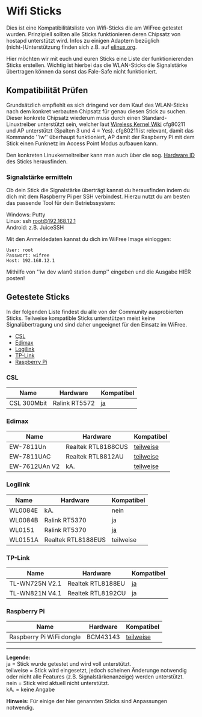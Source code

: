 # Wifi Sticks
Dies ist eine Kompatibilitätsliste von Wifi-Sticks die am WiFree getestet wurden. Prinzipiell sollten alle Sticks funktionieren deren Chipsatz von hostapd unterstützt wird.  Infos zu einigen Adaptern bezüglich (nicht-)Unterstützung finden sich z.B. auf [elinux.org](http://elinux.org/RPi_USB_Wi-Fi_Adapters).

Hier möchten wir mit euch und euren Sticks eine Liste der funktionierenden Sticks erstellen. Wichtig ist hierbei das die WLAN-Sticks die Signalstärke übertragen können da sonst das Fale-Safe nicht funktioniert.

## Kompatibilität Prüfen
Grundsätzlich empfiehlt es sich dringend vor dem Kauf des WLAN-Sticks nach dem konkret verbauten Chipsatz für genau diesen Stick zu suchen. Dieser konkrete Chipsatz wiederum muss durch einen Standard-Linuxtreiber unterstützt sein, welcher laut [Wireless Kernel Wiki](https://wireless.wiki.kernel.org/en/users/drivers) cfg80211 und AP unterstützt (Spalten 3 und 4 = Yes). cfg80211 ist relevant, damit das Kommando ''iw'' überhaupt funktioniert, AP damit der Raspberry Pi mit dem Stick einen Funknetz im Access Point Modus aufbauen kann.

Den konkreten Linuxkerneltreiber kann man auch über die sog. [Hardware ID](https://wikidevi.com/wiki/List_of_Wi-Fi_Device_IDs_in_Linux) des Sticks herausfinden.

### Signalstärke ermitteln
Ob dein Stick die Signalstärke überträgt kannst du herausfinden indem du dich mit dem Raspberry Pi per SSH verbindest. Hierzu nutzt du am besten das passende Tool für dein Betriebssystem:

Windows: Putty  
Linux: ssh root@192.168.12.1  
Android: z.B. JuiceSSH  

Mit den Anmeldedaten kannst du dich im WiFree Image einloggen: 

```
User: root
Passwort: wifree
Host: 192.168.12.1
```

Mithilfe von ''iw dev wlan0 station dump'' eingeben und die Ausgabe HIER posten!

## Getestete Sticks
In der folgenden Liste findest du alle von der Community ausprobierten Sticks. Teilweise kompatible Sticks unterstützen meist keine Signalübertragung und sind daher ungeeignet für den Einsatz im WiFree. 

* [CSL](wifi-kompatibilitaet.md#csl)
* [Edimax](wifi-kompatibilitaet.md#edimax)
* [Logilink](wifi-kompatibilitaet.md#logilink)
* [TP-Link](wifi-kompatibilitaet.md#tp-link)
* [Raspberry Pi](wifi-kompatibilitaet.md#raspberry-pi)

### CSL
| Name        | Hardware      | Kompatibel                                                                        |
| --------    | --------      | --------                                                                          |
| CSL 300Mbit | Ralink RT5572 | [ja](http://open-diy-projects.com/topic/troubleshooting-wifree/page/4/#post-3379) |

### Edimax
| Name          | Hardware           | Kompatibel                                                                               |
| --------      | --------           | --------                                                                                 |
| EW-7811Un     | Realtek RTL8188CUS | [teilweise](http://open-diy-projects.com/topic/troubleshooting-wifree/page/3/#post-3339) |
| EW-7811UAC    | Realtek RTL8812AU  | [teilweise](http://open-diy-projects.com/topic/troubleshooting-wifree/page/3/#post-3333) |
| EW-7612UAn V2 | kA.                | [teilweise](http://open-diy-projects.com/topic/troubleshooting-wifree/page/3/#post-3365) |

### Logilink
| Name     | Hardware           | Kompatibel                                                                        |
| -------- | --------           | --------                                                                          |
| WL0084E  | kA.                | nein                                                                              |
| WL0084B  | Ralink RT5370      | ja                                                                                |
| WL0151   | Ralink RT5370      | [ja](http://open-diy-projects.com/topic/troubleshooting-wifree/page/4/#post-3377) |
| WL0151A  | Realtek RTL8188EUS | teilweise                                                                         |

### TP-Link
| Name           | Hardware          | Kompatibel                                                                        |
| --------       | --------          | --------                                                                          |
| TL-WN725N V2.1 | Realtek RTL8188EU | [ja](http://open-diy-projects.com/topic/troubleshooting-wifree/page/3/#post-3354) |
| TL-WN821N V4.1 | Realtek RTL8192CU | ja                                                                                |

### Raspberry Pi
| Name                     | Hardware | Kompatibel                                                                               |
| --------                 | -------- | --------                                                                                 |
| Raspberry Pi WiFi dongle | BCM43143 | [teilweise](http://open-diy-projects.com/topic/troubleshooting-wifree/page/5/#post-3546) |

-----
**Legende:**  
ja = Stick wurde getestet und wird voll unterstützt.  
teilweise = Stick wird eingesetzt, jedoch scheinen Änderunge notwendig oder nicht alle Features (z.B. Signalstärkenanzeige) werden unterstützt.  
nein = Stick wird aktuell nicht unterstützt.  
kA. = keine Angabe

**Hinweis:** Für einige der hier genannten Sticks sind Anpassungen notwendig.
